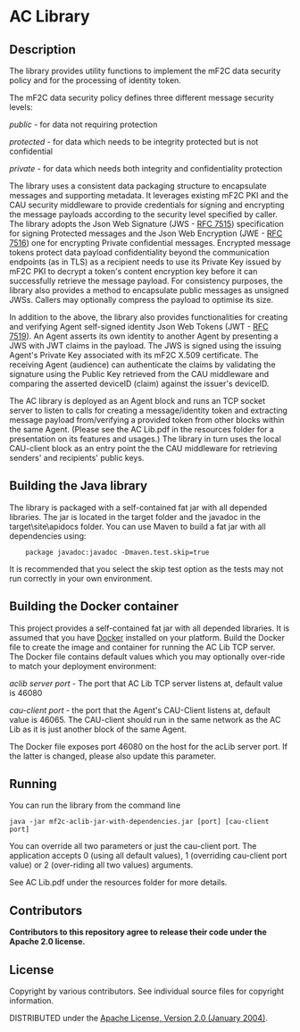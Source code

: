 # AC Library

## Description
The library provides utility functions to implement the mF2C data security policy and for the processing of identity token.  

The mF2C data security policy defines three different message security levels:

*public* - for data not requiring protection

*protected* - for data which needs to be integrity protected but is not confidential

*private* - for data which needs both integrity and confidentiality protection

The library uses a consistent data packaging structure to encapsulate messages and supporting metadata.  It leverages existing mF2C PKI and the CAU security middleware to provide credentials for signing and encrypting the message payloads according to the security level specified by caller.  The library adopts the Json Web Signature (JWS - [RFC 7515](https://tools.ietf.org/html/rfc7515)) specification for signing Protected messages and the Json Web Encryption (JWE - [RFC 7516](https://tools.ietf.org/html/rfc7516)) one for encrypting Private confidential messages.  Encrypted message tokens protect data payload confidentiality beyond the communication endpoints (as in TLS) as a recipient needs to use its Private Key issued by mF2C PKI to decrypt a token's content encryption key before it can successfully retrieve the message payload.  For consistency purposes, the library also provides a method to encapsulate public messages as unsigned JWSs.  Callers may optionally compress the payload to optimise its size.

In addition to the above, the library also provides functionalities for creating and verifying Agent self-signed identity Json Web Tokens (JWT - [RFC 7519](https://tools.ietf.org/html/rfc7519)).  An Agent asserts its own identity to another Agent by presenting a JWS with JWT claims in the payload.  The JWS is signed using the issuing Agent's Private Key associated with its mF2C X.509 certificate.  The receiving Agent (audience) can authenticate the claims by validating the signature using the Public Key retrieved from the CAU middleware and comparing the asserted deviceID (claim) against the issuer's deviceID.

The AC library is deployed as an Agent block and runs an TCP socket server to listen to calls for creating a message/identity token and extracting message payload from/verifying a provided token from other blocks within the same Agent. (Please see the AC Lib.pdf in the resources folder for a presentation on its features and usages.) The library in turn uses the local CAU-client block as an entry point the the CAU middleware for retrieving senders' and recipients' public keys.

## Building the Java library

The library is packaged with a self-contained fat jar with all depended libraries.  The jar is located in the target folder and the javadoc in the target\site\apidocs folder.  You can use Maven to build a fat jar with all dependencies using:

		package javadoc:javadoc -Dmaven.test.skip=true

It is recommended that you select the skip test option as the tests may not run correctly in your own environment. 


## Building the Docker container

This project provides a self-contained fat jar with all depended libraries.  It is assumed that you have [Docker](https://docs.docker.com/) installed on your platform.  Build the Docker file to create the image and container for running the AC Lib TCP server.  The Docker file contains default values which you may optionally over-ride to match your deployment environment:
  
*aclib server port* - The port that AC Lib TCP server listens at, default value is 46080

*cau-client port* - the port that the Agent's CAU-Client listens at, default value is 46065.  The CAU-client should run in the same network as the AC Lib as it is just another block of the same Agent.

The Docker file exposes port 46080 on the host for the acLib server port.  If the latter is changed, please also update this parameter.

## Running

You can run the library from the command line

	java -jar mf2c-aclib-jar-with-dependencies.jar [port] [cau-client port]

You can override all two parameters or just the cau-client port.  The application accepts 0 (using all default values), 1 (overriding cau-client port value) or 2 (over-riding all two values) arguments.

See AC Lib.pdf under the resources folder for more details.

## Contributors

**Contributors to this repository agree to release their code under
the Apache 2.0 license.**

## License

Copyright by various contributors.  See individual source files for
copyright information.  

DISTRIBUTED under the [Apache License, Version 2.0 (January
2004)](http://www.apache.org/licenses/LICENSE-2.0).